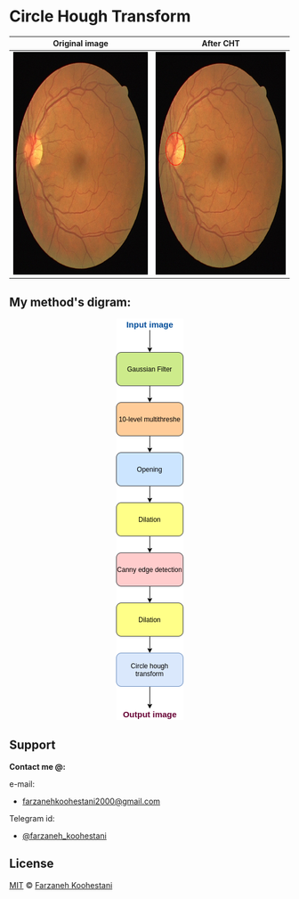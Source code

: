 # Circle Hough Transform

Original image             |  After CHT
:-------------------------:|:-------------------------:
<img src="https://github.com/farkoo/Circle-Hough-Transform/blob/master/01_test.png" alt="Snow" width=400 height=400>  |  <img src="https://github.com/farkoo/Circle-Hough-Transform/blob/master/Result_01_test.png" alt="Forest" width=400 height=400>

## My method's digram:
<p align=center>
  <img src="https://github.com/farkoo/Circle-Hough-Transform/blob/master/CHT-diagram.png">
</p>


## Support

**Contact me @:**

e-mail:

* farzanehkoohestani2000@gmail.com

Telegram id:

* [@farzaneh_koohestani](https://t.me/farzaneh_koohestani)

## License
[MIT](https://github.com/farkoo/Circle-Hough-Transform/blob/master/LICENSE)
&#0169; 
[Farzaneh Koohestani](https://github.com/farkoo)


